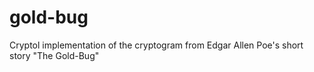 # gold-bug
Cryptol implementation of the cryptogram from Edgar Allen Poe's short story "The Gold-Bug"
